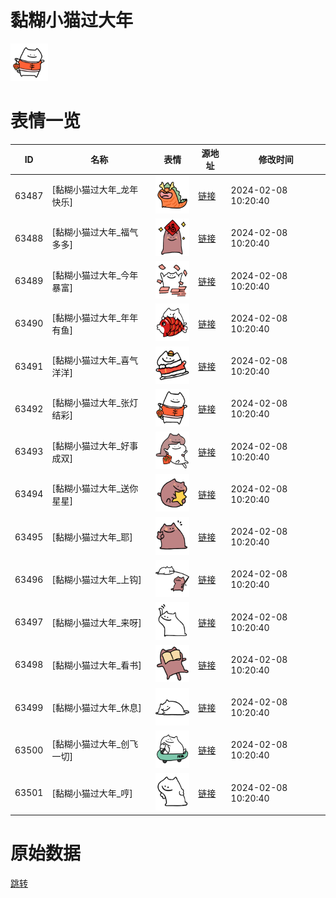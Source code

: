# 黏糊小猫过大年

<img src="./cover.png" height="60" alt="cover" />

# 表情一览

|ID|名称|表情|源地址|修改时间|
|----|----|----|----|----|
|63487|[黏糊小猫过大年_龙年快乐]|<img src="./pic/063487_%5B黏糊小猫过大年_龙年快乐%5D.png" height="60" alt="龙年快乐"/>|[链接](https://i0.hdslb.com/bfs/garb/7d6bc04fcdcf3d2dc9105927d672980c4a8f09bb.png)|2024-02-08 10:20:40|
|63488|[黏糊小猫过大年_福气多多]|<img src="./pic/063488_%5B黏糊小猫过大年_福气多多%5D.png" height="60" alt="福气多多"/>|[链接](https://i0.hdslb.com/bfs/garb/0dde3107735f61591e874c879eda801507d1fece.png)|2024-02-08 10:20:40|
|63489|[黏糊小猫过大年_今年暴富]|<img src="./pic/063489_%5B黏糊小猫过大年_今年暴富%5D.png" height="60" alt="今年暴富"/>|[链接](https://i0.hdslb.com/bfs/garb/89c2585c3babef875a5bddcf0d026213e68ff22c.png)|2024-02-08 10:20:40|
|63490|[黏糊小猫过大年_年年有鱼]|<img src="./pic/063490_%5B黏糊小猫过大年_年年有鱼%5D.png" height="60" alt="年年有鱼"/>|[链接](https://i0.hdslb.com/bfs/garb/6c9114bb0ad9494d410ae1f371d99cf9d23f891c.png)|2024-02-08 10:20:40|
|63491|[黏糊小猫过大年_喜气洋洋]|<img src="./pic/063491_%5B黏糊小猫过大年_喜气洋洋%5D.png" height="60" alt="喜气洋洋"/>|[链接](https://i0.hdslb.com/bfs/garb/84c9dfcebdb458dab59416a821a116ef665a64ba.png)|2024-02-08 10:20:40|
|63492|[黏糊小猫过大年_张灯结彩]|<img src="./pic/063492_%5B黏糊小猫过大年_张灯结彩%5D.png" height="60" alt="张灯结彩"/>|[链接](https://i0.hdslb.com/bfs/garb/92d0340e0a29ad0e9dde02e67ee55f651b6a05e1.png)|2024-02-08 10:20:40|
|63493|[黏糊小猫过大年_好事成双]|<img src="./pic/063493_%5B黏糊小猫过大年_好事成双%5D.png" height="60" alt="好事成双"/>|[链接](https://i0.hdslb.com/bfs/garb/0482cf5a45dc7c0c76518cb89f4fb4a6c1ab3e1f.png)|2024-02-08 10:20:40|
|63494|[黏糊小猫过大年_送你星星]|<img src="./pic/063494_%5B黏糊小猫过大年_送你星星%5D.png" height="60" alt="送你星星"/>|[链接](https://i0.hdslb.com/bfs/garb/4f97ed7f9c099a687f9582fa6ec7229f112a71b0.png)|2024-02-08 10:20:40|
|63495|[黏糊小猫过大年_耶]|<img src="./pic/063495_%5B黏糊小猫过大年_耶%5D.png" height="60" alt="耶"/>|[链接](https://i0.hdslb.com/bfs/garb/ce7ea6f0fad90ee513e3d712a07ea840609acf5d.png)|2024-02-08 10:20:40|
|63496|[黏糊小猫过大年_上钩]|<img src="./pic/063496_%5B黏糊小猫过大年_上钩%5D.png" height="60" alt="上钩"/>|[链接](https://i0.hdslb.com/bfs/garb/08f70814b78436822b3816f9b74406e4677c4695.png)|2024-02-08 10:20:40|
|63497|[黏糊小猫过大年_来呀]|<img src="./pic/063497_%5B黏糊小猫过大年_来呀%5D.png" height="60" alt="来呀"/>|[链接](https://i0.hdslb.com/bfs/garb/8c08dbaa4cd5b03905281a4f6c5d2151ecc09e07.png)|2024-02-08 10:20:40|
|63498|[黏糊小猫过大年_看书]|<img src="./pic/063498_%5B黏糊小猫过大年_看书%5D.png" height="60" alt="看书"/>|[链接](https://i0.hdslb.com/bfs/garb/6707b952847b5bd444bbd414f8ce14016ec8ceea.png)|2024-02-08 10:20:40|
|63499|[黏糊小猫过大年_休息]|<img src="./pic/063499_%5B黏糊小猫过大年_休息%5D.png" height="60" alt="休息"/>|[链接](https://i0.hdslb.com/bfs/garb/aa5f04e538c7ff78c36896bdcf97569f3e797b22.png)|2024-02-08 10:20:40|
|63500|[黏糊小猫过大年_创飞一切]|<img src="./pic/063500_%5B黏糊小猫过大年_创飞一切%5D.png" height="60" alt="创飞一切"/>|[链接](https://i0.hdslb.com/bfs/garb/3145ff05c1e1be13a2cb3bfc1c0f984a059c3384.png)|2024-02-08 10:20:40|
|63501|[黏糊小猫过大年_哼]|<img src="./pic/063501_%5B黏糊小猫过大年_哼%5D.png" height="60" alt="哼"/>|[链接](https://i0.hdslb.com/bfs/garb/d7df81ea54db082d9b71029f8f6f35674935b78b.png)|2024-02-08 10:20:40|

# 原始数据

[跳转](./raw.json)


